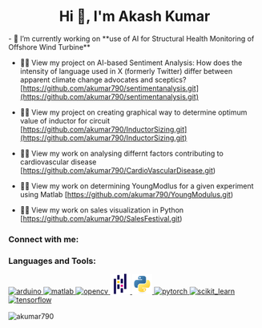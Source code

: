 <h1 align="center">Hi 👋, I'm Akash Kumar</h1>
- 🔭 I’m currently working on **use of AI for Structural Health Monitoring of Offshore Wind Turbine**

- 👨‍💻 View my project on AI-based Sentiment Analysis: How does the intensity of language used in X (formerly Twitter) differ between apparent climate change advocates and sceptics? [https://github.com/akumar790/sentimentanalysis.git](https://github.com/akumar790/sentimentanalysis.git)

- 👨‍💻 View my project on creating graphical way to determine optimum value of inductor for circuit [https://github.com/akumar790/InductorSizing.git](https://github.com/akumar790/InductorSizing.git)
- 👨‍💻 View my work on analysing differnt factors contributing to cardiovascular disease [https://github.com/akumar790/CardioVascularDisease.git)
- 👨‍💻 View my work on determining YoungModlus for a given experiment using Matlab [https://github.com/akumar790/YoungModulus.git)
- 👨‍💻 View my work on sales visualization in Python [https://github.com/akumar790/SalesFestival.git)

<h3 align="left">Connect with me:</h3>
<p align="left">
</p>

<h3 align="left">Languages and Tools:</h3>
<p align="left"> <a href="https://www.arduino.cc/" target="_blank" rel="noreferrer"> <img src="https://cdn.worldvectorlogo.com/logos/arduino-1.svg" alt="arduino" width="40" height="40"/> </a> <a href="https://www.mathworks.com/" target="_blank" rel="noreferrer"> <img src="https://upload.wikimedia.org/wikipedia/commons/2/21/Matlab_Logo.png" alt="matlab" width="40" height="40"/> </a> <a href="https://opencv.org/" target="_blank" rel="noreferrer"> <img src="https://www.vectorlogo.zone/logos/opencv/opencv-icon.svg" alt="opencv" width="40" height="40"/> </a> <a href="https://pandas.pydata.org/" target="_blank" rel="noreferrer"> <img src="https://raw.githubusercontent.com/devicons/devicon/2ae2a900d2f041da66e950e4d48052658d850630/icons/pandas/pandas-original.svg" alt="pandas" width="40" height="40"/> </a> <a href="https://www.python.org" target="_blank" rel="noreferrer"> <img src="https://raw.githubusercontent.com/devicons/devicon/master/icons/python/python-original.svg" alt="python" width="40" height="40"/> </a> <a href="https://pytorch.org/" target="_blank" rel="noreferrer"> <img src="https://www.vectorlogo.zone/logos/pytorch/pytorch-icon.svg" alt="pytorch" width="40" height="40"/> </a> <a href="https://scikit-learn.org/" target="_blank" rel="noreferrer"> <img src="https://upload.wikimedia.org/wikipedia/commons/0/05/Scikit_learn_logo_small.svg" alt="scikit_learn" width="40" height="40"/> </a> <a href="https://www.tensorflow.org" target="_blank" rel="noreferrer"> <img src="https://www.vectorlogo.zone/logos/tensorflow/tensorflow-icon.svg" alt="tensorflow" width="40" height="40"/> </a> </p>

<p><img align="center" src="https://github-readme-stats.vercel.app/api/top-langs?username=akumar790&show_icons=true&locale=en&layout=compact" alt="akumar790" /></p>

